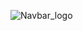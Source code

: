 
![Navbar_logo](https://user-images.githubusercontent.com/115847180/200141705-bf7b645e-5c32-4c9d-8ba5-cdff947dd23b.jpg)
